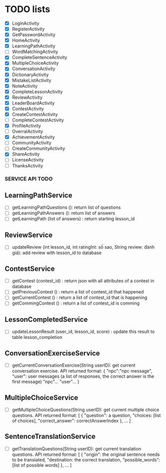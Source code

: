 # TODO lists

- [x] LoginActivity
- [x] RegisterActivity
- [x] GetPasswordActivity
- [x] HomeActivity
- [x] LearningPathActivity
- [ ] WordMatchingActivity
- [x] CompleteSentenceActivity
- [x] MultipleChoiceActivity
- [x] ConversationActivity   
- [x] DictionaryActivity
- [x] MistakeListActivity
- [x] NoteActivity
- [x] CompleteLessonActivity
- [x] ReviewActivity
- [x] LeaderBoardActivity
- [x] ContestActivity
- [x] CreateContestActivity
- [ ] CompleteContestActivity
- [x] ProfileActivity
- [ ] OverralActivity
- [x] AchievementActivity
- [ ] CommunityActivity
- [ ] CreateCommunityActivity
- [x] ShareActivity
- [ ] LicenseActivity
- [ ] ThanksActivity

### SERVICE API TODO
## LearningPathService
- [ ] getLearningPathQuestions (): return list of questions 
- [ ] getLearningPathAnswers (): return list of answers
- [ ] getLearningPath (list of answers) : return starting lesson_id

## ReviewService
- [ ] updateReview (int lesson_id, int ratingInt: số sao, String review: đánh giá): add review with lesson_id to database

## ContestService
- [ ] getContest (contest_id) : return json with all attributes of a contest in database
- [ ] getPreviousContest () : return a list of contest_id that happened
- [ ] getCurrentContest () : return a list of contest_id that is happening
- [ ] getCommingContest () : return a list of contest_id is comming

## LessonCompletedService
- [ ] updateLessonResult (user_id, lesson_id, score) : update this result to table lesson_completion

## ConversationExerciseService
- [ ] getCurrentConversationExercise(String userID): get current conversation exercise. 
    API returned format: 
    {
        "npc":"npc message",
        "user": user messages (a list of responses, the correct answer is the first message)
        "npc"...
        "user"...
    }

## MultipleChoiceService
- [ ] getMultipleChoiceQuestions(String userID): get current multiple choice questions.
    API returned format:
    [
        {
            "question": a question,
            "choices: [list of choices],
            "correct_answer": correctAnswerIndex
        },
        ...
    ]

## SentenceTranslationService
- [ ] getTranslationQuestions(String userID): get current translation questions.
    API returned format:
    [
        {
            "origin": the original sentence needs to be translated,
            "destination: the correct translation,
            "possible_words": [list of possible words]
        },
        ...
    ]